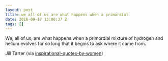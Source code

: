 ```yaml
---
layout: post
title: we all of us are what happens when a primordial
date: 2016-09-17 13:00:37 Z
tags: []
---
```

We, all of us, are what happens when a primordial mixture of hydrogen and helium evolves for so long that it begins to ask where it came from.

Jill Tarter (via [inspirational-quotes-by-women](http://inspirational-quotes-by-women.tumblr.com/))

